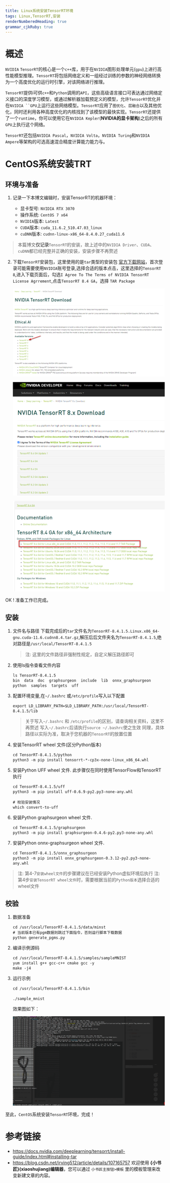 ```yaml
---
title: Linux系统安装TensorRT环境 
tags: Linux,TensorRT,安装
renderNumberedHeading: true
grammar_cjkRuby: true
---
```


# 概述


`NVIDIA` `TensorRT`的核心是一个`c++`库，用于在`NVIDIA`图形处理单元(`gpu`)上进行高性能模型推理。`TensorRT`将包括网络定义和一组经过训练的参数的神经网络转换为一个高度优化的运行时引擎，对该网络进行推理。

`TensorRT`提供i可供`c++`和`Python`调用的`API`，这些高级语言接口可表达通过网络定义接口的深度学习模型，或通过解析器加载预定义的模型，允许`TensorRT`优化并在`NVIDIA ``GPU`上运行这些网络模型。`TensorRT`应用了`图优化`、`层融合`以及其他优化，同时还利用各种高度优化的内核找到了该模型的最快实现。`TensorRT`还提供了一个`runtime`，你可以使用它在`NVIDIA Kepler`(**NVIDIA的显卡架构**)之后的所有`GPU`上执行这个网络。

`TensorRT`还包括`NVIDIA Pascal`，`NVIDIA Volta`，`NVIDIA Turing`和`NVIDIA Ampere`等架构的可选高速混合精度计算能力能力与。

# CentOS系统安装TRT
## 环境与准备
1. 记录一下本博文编辑时，安装TensorRT的机器环境：

	- 显卡型号: `NVIDIA RTX 3070`
	- 操作系统: `CentOS 7 x64`
	- `NVIDIA`版本: `Latest`
	- `CUDA`版本: `cuda_11.6.2_510.47.03_linux`
	- `cuDNN`版本: `cudnn-linux-x86_64-8.4.0.27_cuda11.6`

> 本篇博文**仅记录**`TensorRT`的安装，故上述中的`NVIDIA Driver`、`CUDA`、`cuDNN`都已经完整并正确的安装，安装步骤不再赘述

2. 下载`TensorRT`安装包，这里使用的是`tar`类型的安装包
	[官方下载网站](https://developer.nvidia.com/nvidia-tensorrt-download)，首次登录可能需要使用`NVIDIA`账号登录,选择合适的版本点击，这里选择的`TensorRT 8`,进入下载页面后，勾选`I Agree To The Terms of NVIDIA TensorRT License Agrrement`,点击`TensorRT 8.4 GA`，选择 `TAR Package`
	
	![enter description here](./images/1660654790385.png)
	
	![enter description here](./images/1660655014592.png)
	
	![enter description here](./images/1660655091257.png)
	
OK ! 准备工作已完成。

## 安装
1. 文件名与路径
	下载完成后的`tar`文件名为`TensorRT-8.4.1.5.Linux.x86_64-gnu.cuda-11.6.cudnn8.4.tar.gz`,解压后后文件夹名为`TensorRT-8.4.1.5`,绝对路径是`/usr/local/TensorRT-8.4.1.5`
	> 注: 这里的文件路径非强制性规定，自定义解压路径即可

2. 使用ls指令查看文件内容

	```
	ls TensorRT-8.4.1.5
	bin  data  doc  graphsurgeon  include  lib  onnx_graphsurgeon  python  samples  targets  uff
	```
	
3. 配置环境变量,在`~/.bashrc` 或`/etc/profile`写入以下配置

	```
	export LD_LIBRARY_PATH=$LD_LIBRARY_PATH:/usr/local/TensorRT-8.4.1.5/lib
	```
	> 关于写入`~/.bashrc` 和 `/etc/profile`的区别，请查询相关资料，这里不再赘述
	> 写入`~/.bashrc`后请执行`source ~/.bashrc`使之生效
	> 同理，具体路径以实际为准，取决于您机器的`TensorRT`的放置位置

4. 安装TensorRT wheel 文件(区分Python版本)
	```
	cd TensorRT-8.4.1.5/python
	python3 -m pip install tensorrt-*-cp3x-none-linux_x86_64.whl
	```
5. 安装Python UFF wheel 文件. 此步骤仅在同时使用TensorFlow和TensorRT执行
	```
	cd TensorRT-8.4.1.5/uff
	python3 -m pip install uff-0.6.9-py2.py3-none-any.whl
	
	# 校验安装情况
	which convert-to-uff
	```

6. 安装Python graphsurgeon wheel 文件.
	```
	cd TensorRT-8.4.1.5/graphsurgeon
	python3 -m pip install graphsurgeon-0.4.6-py2.py3-none-any.whl
	```
7. 安装Python onnx-graphsurgeon wheel 文件.
	```
	cd TensorRT-8.4.1.5/onnx_graphsurgeon
	python3 -m pip install onnx_graphsurgeon-0.3.12-py2.py3-none-any.whl
	```

>注:  第4-7`安装wheel文件`的步骤建议在已经安装Python虚拟环境后执行
>注:  第4步`安装TensorRT wheel文件`时，需要根据当前的`Python版本`选择合适的wheel文件

## 校验
1. 数据准备
	```
	cd /usr/local/TensorRT-8.4.1.5/data/minst
	# 当前版本已有pgm数据则跳过下面指令，否则运行脚本下载数据
	python generate_pgms.py
	```
	
2. 编译示例源码
	```
	cd /usr/local/TensorRT-8.4.1.5/samples/sampleMNIST
	yum install g++ gcc-c++ cmake gcc -y
	make -j4
	```
3. 运行示例
	```
	cd /usr/local/TensorRT-8.4.1.5/bin
	
	./sample_mnist
	```
	效果图如下：
	
	![enter description here](./images/1660657072945.png)
	
	
至此，`CentOS`系统安装`TensorRT`环境，完成！

# 参考链接
- https://docs.nvidia.com/deeplearning/tensorrt/install-guide/index.html#installing-tar
- https://blog.csdn.net/irving512/article/details/107165757
欢迎使用 **{小书匠}(xiaoshujiang)编辑器**，您可以通过 `小书匠主按钮>模板` 里的模板管理来改变新建文章的内容。
